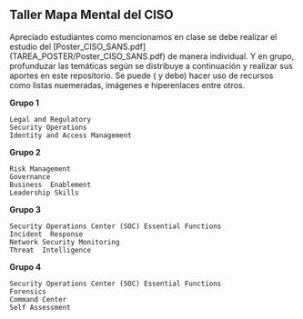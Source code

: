 ## Taller Mapa Mental del CISO

Apreciado estudiantes como mencionamos en clase se debe realizar el estudio del [Poster_CISO_SANS.pdf]
(TAREA_POSTER/Poster_CISO_SANS.pdf)  de manera individual. 
Y en grupo, profunduzar las temáticas  según se distribuye a continuación y realizar sus aportes en este repositorio.
Se puede ( y debe) hacer uso de recursos como listas nuemeradas, imágenes e hiperenlaces entre otros. 

**Grupo 1**

    Legal and Regulatory
    Security Operations
    Identity and Access Management

**Grupo 2**
    
    Risk Management
    Governance
    Business  Enablement
    Leadership Skills
  
**Grupo 3**
    
    Security Operations Center (SOC) Essential Functions
    Incident  Response
    Network Security Monitoring
    Threat  Intelligence

**Grupo 4**

    Security Operations Center (SOC) Essential Functions
    Forensics
    Command Center
    Self Assessment
